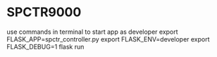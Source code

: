 # SPCTR9000
use commands in terminal to start app as developer
export FLASK_APP=spctr_controller.py
export FLASK_ENV=developer
export FLASK_DEBUG=1
flask run
